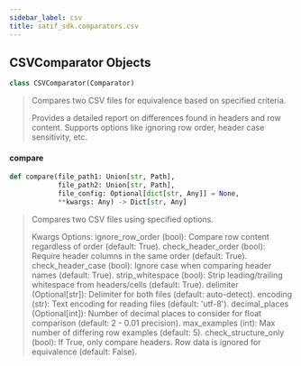 ```yaml
---
sidebar_label: csv
title: satif_sdk.comparators.csv
---
```


## CSVComparator Objects

```python
class CSVComparator(Comparator)
```

> Compares two CSV files for equivalence based on specified criteria.
>
> Provides a detailed report on differences found in headers and row content.
> Supports options like ignoring row order, header case sensitivity, etc.

#### compare

```python
def compare(file_path1: Union[str, Path],
            file_path2: Union[str, Path],
            file_config: Optional[dict[str, Any]] = None,
            **kwargs: Any) -> Dict[str, Any]
```

> Compares two CSV files using specified options.
>
> Kwargs Options:
>     ignore_row_order (bool): Compare row content regardless of order (default: True).
>     check_header_order (bool): Require header columns in the same order (default: True).
>     check_header_case (bool): Ignore case when comparing header names (default: True).
>     strip_whitespace (bool): Strip leading/trailing whitespace from headers/cells (default: True).
>     delimiter (Optional[str]): Delimiter for both files (default: auto-detect).
>     encoding (str): Text encoding for reading files (default: &#x27;utf-8&#x27;).
>     decimal_places (Optional[int]): Number of decimal places to consider for float comparison (default: 2 - 0.01 precision).
>     max_examples (int): Max number of differing row examples (default: 5).
>     check_structure_only (bool): If True, only compare headers. Row data is ignored for equivalence (default: False).
